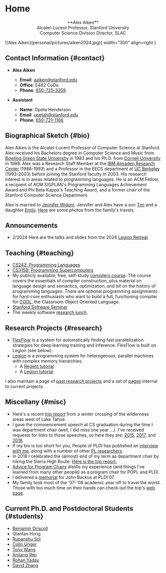 # Home

<div class="grid cards" markdown>
  <p style="text-align:center;" markdown>
  **Alex Aiken**<br>
  Alcatel-Lucent Professor, Stanford University<br>
  Computer Science Division Director, SLAC
  </p>
  ![Alex Aiken](personal/pictures/aiken2024.jpg){ width="300" align=right }
</div>

## Contact Information {#contact}

<div class="grid cards" markdown>

- **Alex Aiken**
    - **Email**: [aaiken@stanford.edu](mailto:aaiken@stanford.edu)
    - **Office**: E462 CoDa
    - **Phone**: [650-725-3359](tel:+16507253359)

- **Assistant**
    - **Name**: Opeta Henderson
    - **Email**: [opetah@stanford.edu](mailto:opetah@stanford.edu)
    - **Phone**: [650-721-1166](tel:+16507211166)

</div>

## Biographical Sketch {#bio}

Alex Aiken is the Alcatel-Lucent Professor of Computer Science at Stanford. Alex received his
Bachelors degree in Computer Science and Music from [Bowling Green State
University](http://www.bgsu.edu/) in 1983 and his Ph.D. from [Cornell
University](http://www.cs.cornell.edu/) in 1988. Alex was a Research Staff Member at the [IBM
Almaden Research Center](http://www.almaden.ibm.com/) (1988-1993) and a Professor in the EECS
department at [UC Berkeley](http://www.eecs.berkeley.edu) (1993-2003) before joining the Stanford
faculty in 2003. His research interest is in areas related to programming languages. He is an ACM
Fellow, a recipient of ACM SIGPLAN's Programming Languages Achievement Award and Phi Beta Kappa's
Teaching Award, and a former chair of the Stanford Computer Science Department.

Alex is married to [Jennifer Widom](http://www-db.stanford.edu/people/widom.html). Jennifer and Alex
have a son [Tim](http://timaiken.org) and a daughter
[Emily](https://www.ischool.berkeley.edu/people/emily-aiken).
[Here](http://www-db.stanford.edu/~widom/travel.html) are some photos from the family's travels.

## Announcements

- 2/2024 Here are the talks and slides from the 2024 [Legion
  Retreat](https://legion.stanford.edu/retreat2024/).

## Teaching {#teaching}

- [CS242: Programming Languages](http://www.stanford.edu/class/cs242)
- [CS315B: Programming Supercomputers](http://www.stanford.edu/class/cs315b)
- My publicly available, free, self-study [compilers
  course](https://www.edx.org/course/compilers). The course covers the essentials of compiler
  construction, plus material on language design and semantics, optimization, and bit on the history
  of programming languages. There are optional programming assignments for hard-core enthusiasts who
  want to build a full, functioning compiler for
  [COOL](http://theory.stanford.edu/~aiken/software/cooldist), the Classroom Object Oriented
  Language.
- [Stanford Software Seminar](sss.md)
- The weekly software [research lunch](http://software-research-lunch.stanford.edu).

## Research Projects {#research}

- [FlexFlow](https://flexflow.ai) is a system for automatically finding fast parallelization
  strategies for deep learning training and inference. FlexFlow is built on Legion (see below).
- [Legion](http://legion.stanford.edu) is a programming system for heterogenous, parallel machines
  with complex memory hierarchies.
  - A [Regent tutorial](http://theory.stanford.edu/~aiken/regent.zip)
  - A [Legion tutorial](http://theory.stanford.edu/~aiken/ecp)

I also maintain a page of [past research projects](pastprojects.md) and a set of
[pages](http://theory.stanford.edu/~aiken/misc/index.html) internal to current projects.

## Miscellany {#misc}

- Here's a recent [trip
  report](https://medium.com/@aaiken/the-50-to-80-a-tahoe-ski-traverse-59cce89bd0d8) from a winter
  crossing of the wilderness areas west of Lake Tahoe.
- I gave the commencement speech at CS graduation during the time I was department chair (well, I
  did miss one year ...). I've received requests for links to those speeches, so here they are:
  [2015](http://theory.stanford.edu/~aiken/talks/commencements/Commencement2015.pdf),
  [2017](http://theory.stanford.edu/~aiken/talks/commencements/Commencement2017.pdf), and
  [2018](http://theory.stanford.edu/~aiken/talks/commencements/Commencement2018.pdf).
- If my bio is too short for you, People of PLDI has published an [interview with
  me](http://abstract.ece.cmu.edu/peopleOfPLDI/aiken.html), along with a number of other [PL
  researchers](http://abstract.ece.cmu.edu/peopleOfPLDI/index.html).
- In 2018 I celebrated the (almost) end of my term as department chair by hiking the Sierra High
  Route. [Here is the trip report.](https://medium.com/@aaiken/sierra-high-route-2018-a100eb3aabaa)
- [Advice for Program Chairs](publications/trs/ProgramChair.pdf) distills my experience (and things
  I've learned from many other people) as a program chair for POPL and PLDI.
- I delivered a [memorial](other/backus.pdf) for John Backus at PLDI'07.
- My family took most of the '07-'08 academic year off to travel the world. Those with too much time
  on their hands can check out the trip's [web
  page](http://infolab.stanford.edu/~widom/yearoff.html).

## Current Ph.D. and Postdoctoral Students {#students}

- [Benjamin Driscoll](https://github.com/willtunnels)
- Qiantan Hong
- [Rupanshu Soi](https://rupanshusoi.github.io/)
- [Colin Unger](https://www.lockshaw.io/)
- [Tony Wang](https://github.com/marsupialtail/quokka)
- [Anjiang Wei](https://cs.stanford.edu/~anjiang/)
- [Rohan Yadav](https://rohany.github.io/)
- [David Zhang](https://www.dkzhang.com/)
